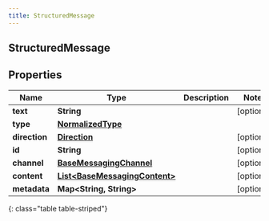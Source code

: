 ```yaml
---
title: StructuredMessage
---
```

## StructuredMessage


## Properties

| Name | Type | Description | Notes |
| ------------ | ------------- | ------------- | ------------- |
| **text** | <!----><!---->**String**<!----> |  |  [optional] |
| **type** | <!----><!---->[**NormalizedType**](NormalizedType.html)<!----> |  |  |
| **direction** | <!----><!---->[**Direction**](Direction.html)<!----> |  |  [optional] |
| **id** | <!----><!---->**String**<!----> |  |  [optional] |
| **channel** | <!----><!---->[**BaseMessagingChannel**](BaseMessagingChannel.html)<!----> |  |  [optional] |
| **content** | <!----><!---->[**List&lt;BaseMessagingContent&gt;**](BaseMessagingContent.html)<!----> |  |  [optional] |
| **metadata** | <!----><!---->**Map&lt;String, String&gt;**<!----> |  |  [optional] |
{: class="table table-striped"}



